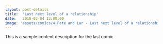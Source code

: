 ```yaml
---
layout: post-details
title:  'Last next level of a relationship'
date:   2018-03-04 13:00:00
image: 'assets/comics/4_Pete and Lar - Last next level of a relationship.jpg'
---
```


This is a sample content description for the last comic 
